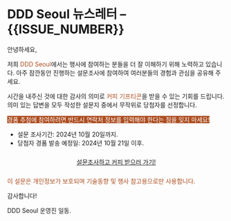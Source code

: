 # DDD Seoul 뉴스레터 &ndash; {{ISSUE_NUMBER}}

안녕하세요,

저희 <span style="color:#AC4E21">DDD Seoul</span>에서는 행사에 참여하는 분들을 더 잘 이해하기 위해 노력하고 있습니다.
아주 잠깐동안 진행하는 설문조사에 참여하여 여러분들의 경험과 관심을 공유해 주세요.

시간을 내주신 것에 대한 감사의 의미로 <span style="color:#AC4E21">커피 기프티콘</span>을 받을 수 있는 기회를 드립니다.
의미 있는 답변을 모두 작성한 설문지 중에서 무작위로 당첨자를 선정합니다.

<span style="background-color:#AC4E21;color:#FFFFFF;">경품 추첨에 참여하려면 반드시 연락처 정보를 입력해야 한다는 점을 잊지 마세요!</span>

- 설문 조사기간: 2024년 10월 20일까지.
- 당첨자 경품 발송 예정일: 2024년 10월 21일 이후.

<div style="text-align: center; padding: 10px 0px;">
    <a class="btn btn-link" href="https://bit.ly/dddseoulpresurvey" title="DDD Seoul" target="_blank">설문조사하고 커피 받으러 가기!</a>
</div>

<span style="text-align: center;color:#AC4E21">이 설문은 개인정보가 보호되며 기술동향 및 행사 참고용으로만 사용합니다.</span>

감사합니다!

DDD Seoul 운영진 일동.
